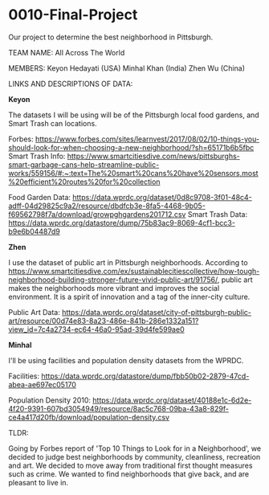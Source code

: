 # 0010-Final-Project
Our project to determine the best neighborhood in Pittsburgh.

TEAM NAME: All Across The World

MEMBERS:
Keyon Hedayati (USA)
Minhal Khan (India)
Zhen Wu (China)

LINKS AND DESCRIPTIONS OF DATA:

__Keyon__

The datasets I will be using will be of the Pittsburgh local food gardens, and Smart Trash can locations. 

Forbes: https://www.forbes.com/sites/learnvest/2017/08/02/10-things-you-should-look-for-when-choosing-a-new-neighborhood/?sh=65171b6b5fbc
Smart Trash Info: https://www.smartcitiesdive.com/news/pittsburghs-smart-garbage-cans-help-streamline-public-works/559156/#:~:text=The%20smart%20cans%20have%20sensors,most%20efficient%20routes%20for%20collection

Food Garden Data: https://data.wprdc.org/dataset/0d8c9708-3f01-48c4-adff-04d29825c9a2/resource/dbdfcb3e-8fa5-4468-9b05-f69562798f7a/download/growpghgardens201712.csv
Smart Trash Data: https://data.wprdc.org/datastore/dump/75b83ac9-8069-4cf1-bcc3-b9e6b04487d9



__Zhen__

I use the dataset of public art in Pittsburgh neighborhoods. According to https://www.smartcitiesdive.com/ex/sustainablecitiescollective/how-tough-neighborhood-building-stronger-future-vivid-public-art/91756/, public art makes the neighborhoods more vibrant and improves the social environment. It is a spirit of innovation and a tag of the inner-city culture.

Public Art Data: https://data.wprdc.org/dataset/city-of-pittsburgh-public-art/resource/00d74e83-8a23-486e-841b-286e1332a151?view_id=7c4a2734-ec64-46a0-95ad-39d4fe599ae0


__Minhal__

I'll be using facilities and population density datasets from the WPRDC.

Facilities: https://data.wprdc.org/datastore/dump/fbb50b02-2879-47cd-abea-ae697ec05170

Population Density 2010: https://data.wprdc.org/dataset/40188e1c-6d2e-4f20-9391-607bd3054949/resource/8ac5c768-09ba-43a8-829f-ce4a417d20fb/download/population-density.csv


TLDR:

Going by Forbes report of 'Top 10 Things to Look for in a Neighborhood', we decided to judge
best neighborhoods by community, cleanliness, recreation and art. We decided to move away from traditional
first thought measures such as crime. We wanted to find neighborhoods that give back, and are
pleasant to live in.
